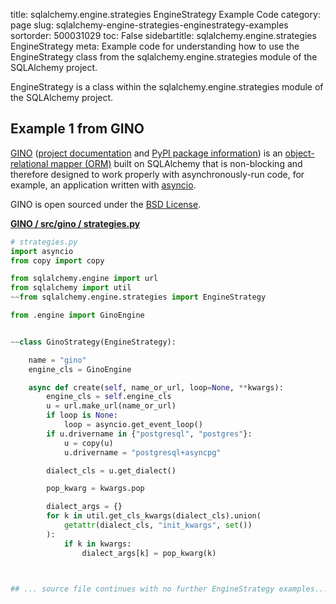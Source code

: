 title: sqlalchemy.engine.strategies EngineStrategy Example Code
category: page
slug: sqlalchemy-engine-strategies-enginestrategy-examples
sortorder: 500031029
toc: False
sidebartitle: sqlalchemy.engine.strategies EngineStrategy
meta: Example code for understanding how to use the EngineStrategy class from the sqlalchemy.engine.strategies module of the SQLAlchemy project.


EngineStrategy is a class within the sqlalchemy.engine.strategies module of the SQLAlchemy project.


## Example 1 from GINO
[GINO](https://github.com/fantix/gino)
([project documentation](https://python-gino.readthedocs.io/en/latest/)
and
[PyPI package information](https://pypi.org/project/gino/))
is an [object-relational mapper (ORM)](/object-relational-mappers-orms.html)
built on SQLAlchemy that is non-blocking and therefore designed to work properly
with asynchronously-run code, for example, an application written with
[asyncio](https://docs.python.org/3/library/asyncio.html).

GINO is open sourced under the [BSD License](https://github.com/python-gino/gino/blob/master/LICENSE).

[**GINO / src/gino / strategies.py**](https://github.com/python-gino/gino/blob/master/src/gino/./strategies.py)

```python
# strategies.py
import asyncio
from copy import copy

from sqlalchemy.engine import url
from sqlalchemy import util
~~from sqlalchemy.engine.strategies import EngineStrategy

from .engine import GinoEngine


~~class GinoStrategy(EngineStrategy):

    name = "gino"
    engine_cls = GinoEngine

    async def create(self, name_or_url, loop=None, **kwargs):
        engine_cls = self.engine_cls
        u = url.make_url(name_or_url)
        if loop is None:
            loop = asyncio.get_event_loop()
        if u.drivername in {"postgresql", "postgres"}:
            u = copy(u)
            u.drivername = "postgresql+asyncpg"

        dialect_cls = u.get_dialect()

        pop_kwarg = kwargs.pop

        dialect_args = {}
        for k in util.get_cls_kwargs(dialect_cls).union(
            getattr(dialect_cls, "init_kwargs", set())
        ):
            if k in kwargs:
                dialect_args[k] = pop_kwarg(k)



## ... source file continues with no further EngineStrategy examples...

```

